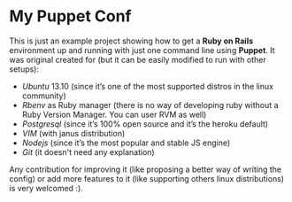 My Puppet Conf
==============

This is just an example project showing how to get a **Ruby on Rails** environment up and running with just one command line using **Puppet**. It was original created for (but it can be easily modified to run with other setups): 

- *Ubuntu* 13.10 (since it’s one of the most supported distros in the linux community)
- *Rbenv* as Ruby manager (there is no way of developing ruby without a Ruby Version Manager. You can user RVM as well)
- *Postgresql* (since it’s 100% open source and it’s the heroku default)
- *VIM* (with janus distribution)
- *Nodejs* (since it’s the most popular and stable JS engine)
- *Git* (it doesn't need any explanation)

Any contribution for improving it (like proposing a better way of writing the config) or add more features to it (like supporting others linux distributions) is very welcomed :).
